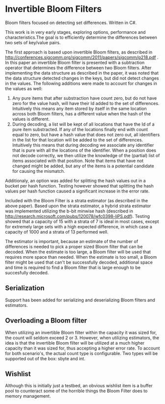 # Invertible Bloom Filters
Bloom filters focused on detecting set differences. Written in C#.

This work is in very early stages, exploring options, performance and characteristics.The goal is to efficiently determine the differences between two sets of key/value pairs. 

The first approach is based upon invertible Bloom filters, as described in http://conferences.sigcomm.org/sigcomm/2011/papers/sigcomm/p218.pdf . In this paper an invertible Bloom filter is presented with a subtraction operator that determines the difference between two Bloom filters. After implementing the data structure as described in the paper, it was noted that the data structure detected changes in the keys, but did not detect changes in the values. The following additions were made to account for changes in the values as well:

1. Any pure items that after substraction have count zero, but do not have zero for the value hash, will have their Id added to the set of differences. Intuitively this means any item stored by itself in the same location across both Bloom filters, has a different value when the hash of the values is different.
2. During decoding, a list will be kept of all locations that have the Id of a pure item substracted. If any of the locations finally end with count equal to zero, but have a hash value that does not zero out, all identifiers in the list for that location will be added to the set of differences. Intuitively this means that during decoding we associate any identifier that is pure with all the locations of the identifier. When a position does not decode correctly, we then utilize the knowledge of the (partial) list of items associated with that position. Note that items that have not changed might be added, but any of the items is a potential candidate for causing the mismatch.

Additionaly, an option was added for splitting the hash values out in a bucket per hash function. Testing however showed that splitting the hash values per hash function caused a significant increase in the error rate.

Included with the Bloom Filter is a strata estimator (as described in the above paper). Based upon the strata estimator, a hybrid strata estimator was implemented utilizing the b-bit minwise hash (described in http://research.microsoft.com/pubs/120078/wfc0398-liPS.pdf). Testing showed that a capacity of 15 with a strata of 7 is ideal in most cases, except for extremely large sets with a high expected difference, in which case a capacity of 1000 and a strata of 13 performed well.

The estimator is important, because an estimate of the number of differences is needed to pick a proper sized Bloom filter that can be decoded. When the estimate is too large, a Bloom filter will be used that requires more space than needed. When the estimate is too small, a Bloom filter might be used that can't be successfully decoded, additional space and time is required to find a Bloom filter that is large enough to be succesfully decoded.

## Serialization
Support has been added for serializing and deserializing Bloom filters and estimators.

## Overloading a Bloom filter
When utilizing an invertible Bloom filter within the capacity it was sized for, the count will seldom exceed 2 or 3. However, when utilizing estimators, the idea is that the invertible Bloom filter will be utilized at a much higher capacity than it was sized for, thus accepting a higher error rate. To account for both scenario's, the actual count type is configurable. Two types will be supported out of the box: sbyte and int.

## Wishlist
Although this is initially just a testbed, an obvious wishlist item is a buffer pool to counteract some of the horrible things the Bloom Filter does to memory management.
